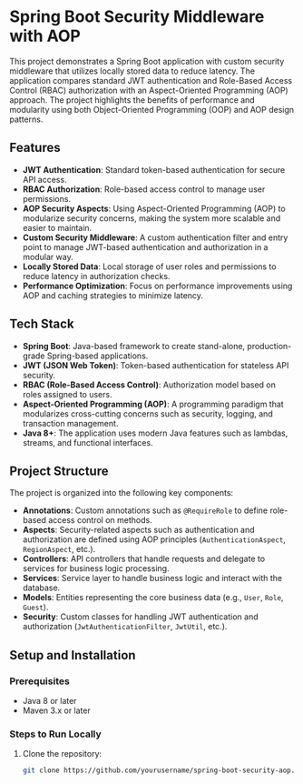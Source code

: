 # Spring Boot Security Middleware with AOP

This project demonstrates a Spring Boot application with custom security middleware that utilizes locally stored data to reduce latency. The application compares standard JWT authentication and Role-Based Access Control (RBAC) authorization with an Aspect-Oriented Programming (AOP) approach. The project highlights the benefits of performance and modularity using both Object-Oriented Programming (OOP) and AOP design patterns.

## Features

- **JWT Authentication**: Standard token-based authentication for secure API access.
- **RBAC Authorization**: Role-based access control to manage user permissions.
- **AOP Security Aspects**: Using Aspect-Oriented Programming (AOP) to modularize security concerns, making the system more scalable and easier to maintain.
- **Custom Security Middleware**: A custom authentication filter and entry point to manage JWT-based authentication and authorization in a modular way.
- **Locally Stored Data**: Local storage of user roles and permissions to reduce latency in authorization checks.
- **Performance Optimization**: Focus on performance improvements using AOP and caching strategies to minimize latency.

## Tech Stack

- **Spring Boot**: Java-based framework to create stand-alone, production-grade Spring-based applications.
- **JWT (JSON Web Token)**: Token-based authentication for stateless API security.
- **RBAC (Role-Based Access Control)**: Authorization model based on roles assigned to users.
- **Aspect-Oriented Programming (AOP)**: A programming paradigm that modularizes cross-cutting concerns such as security, logging, and transaction management.
- **Java 8+**: The application uses modern Java features such as lambdas, streams, and functional interfaces.

## Project Structure

The project is organized into the following key components:

- **Annotations**: Custom annotations such as `@RequireRole` to define role-based access control on methods.
- **Aspects**: Security-related aspects such as authentication and authorization are defined using AOP principles (`AuthenticationAspect`, `RegionAspect`, etc.).
- **Controllers**: API controllers that handle requests and delegate to services for business logic processing.
- **Services**: Service layer to handle business logic and interact with the database.
- **Models**: Entities representing the core business data (e.g., `User`, `Role`, `Guest`).
- **Security**: Custom classes for handling JWT authentication and authorization (`JwtAuthenticationFilter`, `JwtUtil`, etc.).

## Setup and Installation

### Prerequisites

- Java 8 or later
- Maven 3.x or later

### Steps to Run Locally

1. Clone the repository:
   ```bash
   git clone https://github.com/yourusername/spring-boot-security-aop.git
